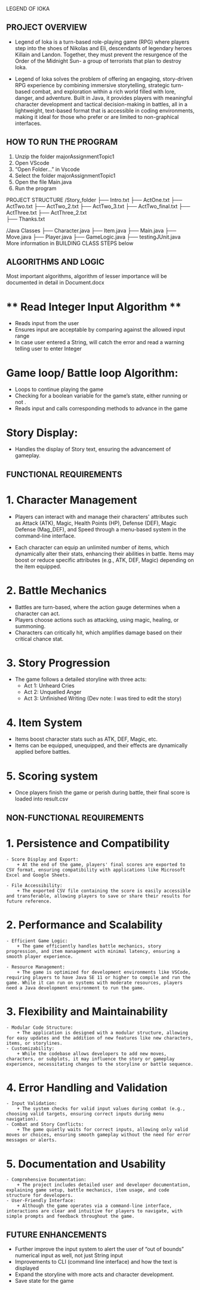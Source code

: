 LEGEND OF IOKA 
## PROJECT OVERVIEW

- Legend of Ioka is a turn-based role-playing game (RPG) where players step into the shoes of Nikolas and   Eli, descendants of legendary heroes Killain and Landon. Together, they must prevent the resurgence of the Order of the Midnight Sun- a group of terrorists that plan to destroy Ioka. 


- Legend of Ioka solves the problem of offering an engaging, story-driven RPG experience by combining immersive storytelling, strategic turn-based combat, and exploration within a rich world filled with lore, danger, and adventure. Built in Java, it provides players with meaningful character development and tactical decision-making in battles, all in a lightweight, text-based format that is accessible in coding environments, making it ideal for those who prefer or are limited to non-graphical interfaces.

## HOW TO RUN THE PROGRAM
1. Unzip the folder majorAssignmentTopic1
2. Open VScode
3. “Open Folder…” in Vscode
4. Select the folder majorAssignmentTopic1
5. Open the file Main.java
6. Run the program

PROJECT STRUCTURE
/Story_folder
 ├── Intro.txt
 ├── ActOne.txt
 ├── ActTwo.txt
 ├── ActTwo_2.txt
 ├── ActTwo_3.txt
 ├── ActTwo_final.txt
 ├── ActThree.txt
 ├── ActThree_2.txt  
 ├── Thanks.txt

/Java Classes
  ├── Character.java
  ├── Item.java
  ├── Main.java
  ├── Move.java
  ├── Player.java
  ├── GameLogic.java
  ├── testingJUnit.java
More information in BUILDING CLASS STEPS below



## ALGORITHMS AND LOGIC

Most important algorithms, algorithm of lesser importance will be documented in detail in Document.docx

# ** Read Integer Input Algorithm **
- Reads input from the user
-  Ensures input are acceptable by comparing against the allowed input range 
- In case user entered a String, will catch the error and read a warning telling user to enter Integer

# **Game loop/ Battle loop Algorithm:**
- Loops to continue playing the game
- Checking for a boolean variable for the game’s state, either running or not .
- Reads input and calls corresponding methods to advance in the game

# **Story Display:**
- Handles the display of Story text, ensuring the advancement of gameplay.


## FUNCTIONAL REQUIREMENTS
# 1. Character Management
- Players can interact with and manage their characters' attributes such as Attack (ATK), Magic, Health Points (HP), Defense (DEF), Magic Defense (Mag_DEF), and Speed through a menu-based system in the command-line interface.

- Each character can equip an unlimited number of items, which dynamically alter their stats, enhancing their abilities in battle. Items may boost or reduce specific attributes (e.g., ATK, DEF, Magic) depending on the item equipped.

# 2. Battle Mechanics
- Battles are turn-based, where the action gauge determines when a character can act.
- Players choose actions such as attacking, using magic, healing, or summoning.
- Characters can critically hit, which amplifies damage based on their critical chance stat.

# 3. Story Progression
- The game follows a detailed storyline with three acts:
    + Act 1: Unheard Cries
    + Act 2: Unquelled Anger
    + Act 3: Unfinished Writing (Dev note: I was tired to edit the story)

# 4. Item System
- Items boost character stats such as ATK, DEF, Magic, etc.
- Items can be equipped, unequipped, and their effects are dynamically applied before battles.

# 5. Scoring system
- Once players finish the game or perish during battle, their final score is loaded into result.csv


## NON-FUNCTIONAL REQUIREMENTS
# 1. Persistence and Compatibility
    - Score Display and Export:
        + At the end of the game, players' final scores are exported to CSV format, ensuring compatibility with applications like Microsoft Excel and Google Sheets.

    - File Accessibility:
        + The exported CSV file containing the score is easily accessible and transferable, allowing players to save or share their results for future reference.
# 2. Performance and Scalability
    - Efficient Game Logic:
        + The game efficiently handles battle mechanics, story progression, and item management with minimal latency, ensuring a smooth player experience.

    - Resource Management:
        + The game is optimized for development environments like VSCode, requiring players to have Java SE 11 or higher to compile and run the game. While it can run on systems with moderate resources, players need a Java development environment to run the game.

# 3. Flexibility and Maintainability
    - Modular Code Structure:
        + The application is designed with a modular structure, allowing for easy updates and the addition of new features like new characters, items, or storylines.
    - Customizability:
        + While the codebase allows developers to add new moves, characters, or subplots, it may influence the story or gameplay experience, necessitating changes to the storyline or battle sequence.

# 4. Error Handling and Validation
    - Input Validation:
        + The system checks for valid input values during combat (e.g., choosing valid targets, ensuring correct inputs during menu navigation).
    - Combat and Story Conflicts:
        + The game quietly waits for correct inputs, allowing only valid moves or choices, ensuring smooth gameplay without the need for error messages or alerts.


# 5. Documentation and Usability
    - Comprehensive Documentation:
        + The project includes detailed user and developer documentation, explaining game setup, battle mechanics, item usage, and code structure for developers.
    - User-Friendly Interface:
        + Although the game operates via a command-line interface, interactions are clear and intuitive for players to navigate, with simple prompts and feedback throughout the game.



## FUTURE ENHANCEMENTS
- Further improve the input system to alert the user of “out of bounds” numerical input as well, not just String input
- Improvements to CLI (command line interface) and how the text is displayed
- Expand the storyline with more acts and character development.
- Save state for the game


